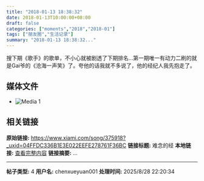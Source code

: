 ```yaml
---
title: "2018-01-13 18:38:32"
date: 2018-01-13T10:00:00+08:00
draft: false
categories: ["moments","2018","2018-01"]
tags: ["朋友圈","生活记录"]
summary: "2018-01-13 18:38:32..."
---
```


搜下期《歌手》的歌单，不小心就被剧透了下期排名…第一期唯一有动力二刷的就是Gai爷的《沧海一声笑》了。夸他的话我就不多说了，他的经纪人我先抱走了。

## 媒体文件

- ![Media 1](/Moments/photos/2018-01-13/201801131838320.jpg)

## 相关链接

**原始链接:** https://www.xiami.com/song/375918?_uxid=04FFDC336B1E3E022EEFE278761F36BC
**链接标题:** 难念的经
**本地链接:** [查看完整内容](/link_content/2018/01/2018-01-13/link_content/)
**链接摘要:** ...

---

**帖子类型:** 4
**用户名:** chenxueyuan001
**处理时间:** 2025/8/28 22:20:34